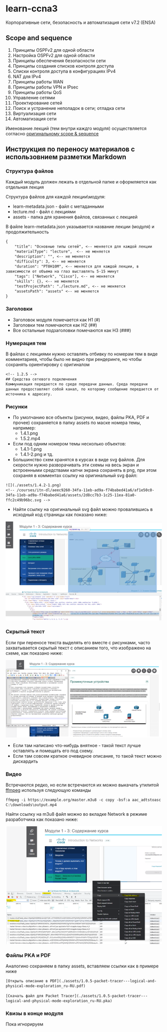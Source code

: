 # learn-ccna3
Корпоративные сети, безопасность и автоматизация сети v7.2 (ENSA)

## Scope and sequence

1.	Принципы OSPFv2 для одной области
2.	Настройка OSPFv2 для одной области
3.	Принципы обеспечения безопасности сети
4.	Принципы создания списков контроля доступа
5.	Списки контроля доступа в конфигурациях IPv4
6.	NAT для IPv4
7.	Принципы работы WAN
8.	Принципы работы VPN и IPsec
9.	Принципы работы QoS
10.	Управление сетями
11.	Проектирование сетей
12.	Поиск и устранение неполадок в сети; отладка сети
13.	Виртуализация сети
14.	Автоматизация сети

Именование лекций (тем внутри каждго модуля) осуществляется согласно [оригинальному scope & sequence](./readme-assets/ensa-v7-scope-and-sequence.pdf)

## Инструкция по переносу материалов с иcпользовнием разметки Markdown

### Структура файлов

Каждый модуль должен лежать в отдельной папке и оформляется как отдельная лекция

Структура файлов для каждой лекции\модуля:
- learn-metadata.json - файл с метаданными
- lecture.md - файл с лекциями
- assets - папка для хранения файлов, связанных с лекцией

В файле learn-metadata.json указывается название лекции (модуля) и продолжительность

```
{
    "title": "Основные типы сетей", <-- меняется для каждой лекции
    "materialType": "lecture",  <-- не меняется
    "description": "", <-- не меняется
    "difficulty": 3, <-- не меняется
    "duration": "PT0H10M", <-- меняется для каждой лекции, в зависимости от объема на глаз выставлять 5-15 минут
    "tags": ["Network", "Cisco"], <-- не меняется
    "skills": {}, <-- не меняется
    "testProjectPath": "./lecture.md", <-- не меняется
    "assetsPath": "assets" <-- не меняется
}
```

### Заголовки
- Заголовок модуля помечается как H1 (#)
- Заголовки тем помечаются как H2 (##)
- Все остальные подзаголовки помечаются как H3 (###)

### Нумерация тем

В файлах с лекциями нужно оставлять отбивку по номерам тем в виде комментариев, чтобы было не видно при рендеринге, но чтобы сохранять ориентировку с оригиналом

```
<!-- 1.2.5 -->
## Средства сетевого подключения
Коммуникация передается по среде передачи данных. Среда передачи данных предоставляет собой канал, по которому сообщение передается от источника к адресату.
```

### Рисунки

- По умолчанию все объекты (рисунки, видео, файлы PKA, PDF и прочее) сохраняется в папку assets по маске номера темы, например:
  - 1.4.1.png
  - 1.5.2.mp4
- Если под одним номером темы несколько объектов:
  - 1.4.1-1.png
  - 1.4.1-2.png и тд.
- Большинство схем хранятся в курсах в виде svg файлов. Для скорости нужно разворачивать эти схемы на весь экран и встроенными средствами капчи экрана сохранять в png, при этом сохраняя в комментах ссылку на оригинальный svg файл:
```
![](./assets/1.4.2-1.png)
<!-- /courses/itn-dl/aeec9260-34fa-11eb-ad9a-f74babed41a6/af1e50c0-34fa-11eb-ad9a-f74babed41a6/assets/2d8cc7b3-1c25-11ea-81a0-ffc2c49b96bc.svg -->
```
- Найти ссылку на оригинальный svg файл можно провалившись в исходный код страницы как показано ниже:

![](./readme-assets/pictures.png)

### Скрытый текст

Если при переносе текста выделять его вместе с рисунками, часто захватывается скрытый текст с описанием того, что изображено на схеме, как показано ниже:

![](./readme-assets/hidden_text.png)

- Если там написано что-нибудь внятное - такой текст лучше оставлять и помещать его под схему.
- Если там совсем краткое очевидное описание, то такой текст можно дискардить

### Видео

Встречаются редко, но если встречаются их можно выкачать утилитой [ffmpeg](https://1drv.ms/u/s!At1RfXB5mNd79FouXrqLgHRRkUgd?e=W0K1lF) используя следующую команды

```
ffmpeg -i https://example.org/master.m3u8 -c copy -bsf:a aac_adtstoasc C:\downloads\output.mp4
```

Найти ссылку на m3u8 файл можно во вкладке Network в режиме разработчика как показано ниже:

![](./readme-assets/video.png)

### Файлы PKA и PDF

Аналогино сохраняем в папку assets, вставляем ссылки как в примере ниже

```
[Открыть описание в PDF](./assets/1.0.5-packet-tracer---logical-and-physical-mode-exploration_ru-RU.pdf)

[Скачать файл для Packet Tracer](./assets/1.0.5-packet-tracer---logical-and-physical-mode-exploration_ru-RU.pka)
```

### Квизы в конце модуля

Пока игнорируем
